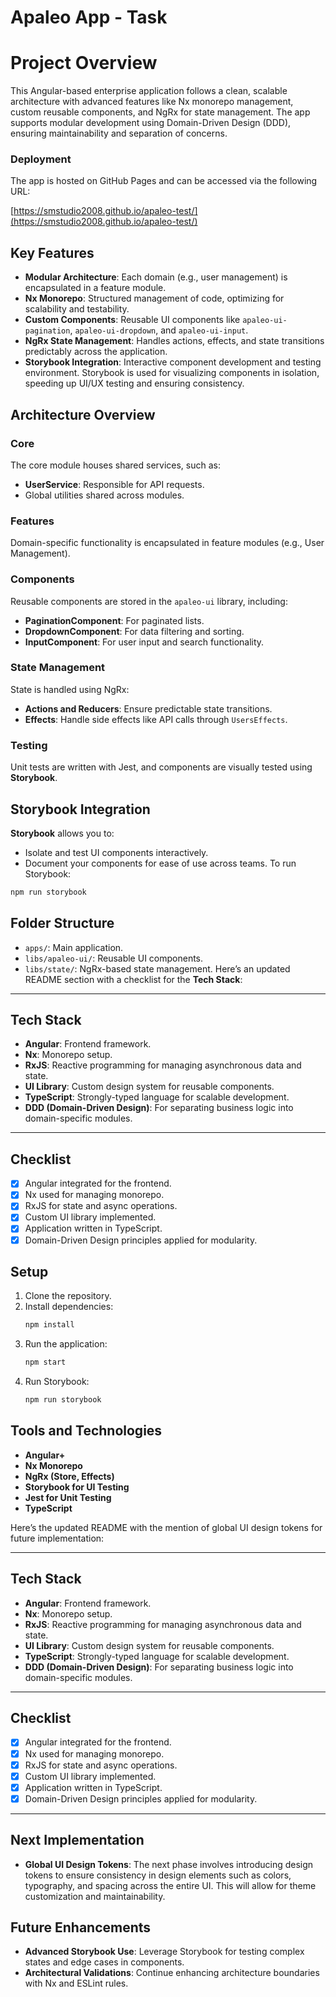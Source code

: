 # Apaleo App - Task

# Project Overview

This Angular-based enterprise application follows a clean, scalable architecture with advanced features like Nx monorepo management, custom reusable components, and NgRx for state management. The app supports modular development using Domain-Driven Design (DDD), ensuring maintainability and separation of concerns.

### Deployment

The app is hosted on GitHub Pages and can be accessed via the following URL:

[https://smstudio2008.github.io/apaleo-test/](https://smstudio2008.github.io/apaleo-test/)


## Key Features

- **Modular Architecture**: Each domain (e.g., user management) is encapsulated in a feature module.
- **Nx Monorepo**: Structured management of code, optimizing for scalability and testability.
- **Custom Components**: Reusable UI components like `apaleo-ui-pagination`, `apaleo-ui-dropdown`, and `apaleo-ui-input`.
- **NgRx State Management**: Handles actions, effects, and state transitions predictably across the application.
- **Storybook Integration**: Interactive component development and testing environment. Storybook is used for visualizing components in isolation, speeding up UI/UX testing and ensuring consistency.

## Architecture Overview

### Core
The core module houses shared services, such as:
- **UserService**: Responsible for API requests.
- Global utilities shared across modules.

### Features
Domain-specific functionality is encapsulated in feature modules (e.g., User Management).

### Components
Reusable components are stored in the `apaleo-ui` library, including:
- **PaginationComponent**: For paginated lists.
- **DropdownComponent**: For data filtering and sorting.
- **InputComponent**: For user input and search functionality.

### State Management
State is handled using NgRx:
- **Actions and Reducers**: Ensure predictable state transitions.
- **Effects**: Handle side effects like API calls through `UsersEffects`.

### Testing
Unit tests are written with Jest, and components are visually tested using **Storybook**.

## Storybook Integration
**Storybook** allows you to:
- Isolate and test UI components interactively.
- Document your components for ease of use across teams.
To run Storybook:
```bash
npm run storybook
```

## Folder Structure

- `apps/`: Main application.
- `libs/apaleo-ui/`: Reusable UI components.
- `libs/state/`: NgRx-based state management.
Here’s an updated README section with a checklist for the **Tech Stack**:

---

## Tech Stack

- **Angular**: Frontend framework.
- **Nx**: Monorepo setup.
- **RxJS**: Reactive programming for managing asynchronous data and state.
- **UI Library**: Custom design system for reusable components.
- **TypeScript**: Strongly-typed language for scalable development.
- **DDD (Domain-Driven Design)**: For separating business logic into domain-specific modules.

---

## Checklist

- [x] Angular integrated for the frontend.
- [x] Nx used for managing monorepo.
- [x] RxJS for state and async operations.
- [x] Custom UI library implemented.
- [x] Application written in TypeScript.
- [x] Domain-Driven Design principles applied for modularity.

## Setup

1. Clone the repository.
2. Install dependencies:
    ```bash
    npm install
    ```
3. Run the application:
    ```bash
    npm start
    ```
4. Run Storybook:
    ```bash
    npm run storybook
    ```

## Tools and Technologies

- **Angular+**
- **Nx Monorepo**
- **NgRx (Store, Effects)**
- **Storybook for UI Testing**
- **Jest for Unit Testing**
- **TypeScript**

Here’s the updated README with the mention of global UI design tokens for future implementation:

---

## Tech Stack

- **Angular**: Frontend framework.
- **Nx**: Monorepo setup.
- **RxJS**: Reactive programming for managing asynchronous data and state.
- **UI Library**: Custom design system for reusable components.
- **TypeScript**: Strongly-typed language for scalable development.
- **DDD (Domain-Driven Design)**: For separating business logic into domain-specific modules.

---

## Checklist

- [x] Angular integrated for the frontend.
- [x] Nx used for managing monorepo.
- [x] RxJS for state and async operations.
- [x] Custom UI library implemented.
- [x] Application written in TypeScript.
- [x] Domain-Driven Design principles applied for modularity.

---

## Next Implementation

- **Global UI Design Tokens**: The next phase involves introducing design tokens to ensure consistency in design elements such as colors, typography, and spacing across the entire UI. This will allow for theme customization and maintainability.

## Future Enhancements
- **Advanced Storybook Use**: Leverage Storybook for testing complex states and edge cases in components.
- **Architectural Validations**: Continue enhancing architecture boundaries with Nx and ESLint rules.
